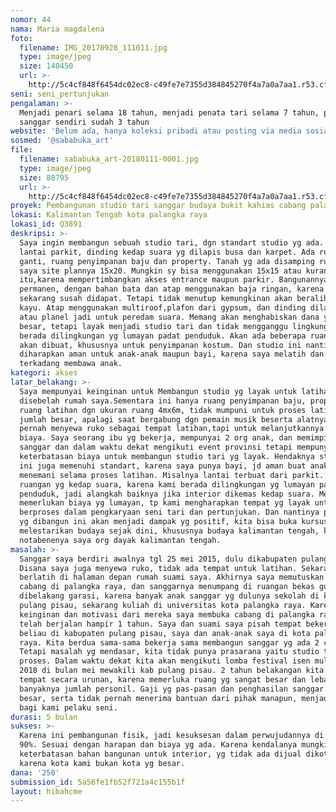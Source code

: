 ```yaml
---
nomor: 44
nama: Maria magdalena
foto:
  filename: IMG_20170928_111011.jpg
  type: image/jpeg
  size: 140450
  url: >-
    http://5c4cf848f6454dc02ec8-c49fe7e7355d384845270f4a7a0a7aa1.r53.cf2.rackcdn.com/e1480cf8-fc68-446f-a606-80955e8362c7/IMG_20170928_111011.jpg
seni: seni_pertunjukan
pengalaman: >-
  Menjadi penari selama 18 tahun, menjadi penata tari selama 7 tahun, punya
  sanggar sendiri sudah 3 tahun 
website: 'Belum ada, hanya koleksi pribadi atau posting via media sosial'
sosmed: '@sababuka_art'
file:
  filename: sababuka_art-20180111-0001.jpg
  type: image/jpeg
  size: 88795
  url: >-
    http://5c4cf848f6454dc02ec8-c49fe7e7355d384845270f4a7a0a7aa1.r53.cf2.rackcdn.com/21aaf4ab-56fc-453b-91a2-60b56dc0744c/sababuka_art-20180111-0001.jpg
proyek: Pembangunan studio tari sanggar budaya bukit kahias cabang palangka raya
lokasi: Kalimantan Tengah kota palangka raya
lokasi_id: Q3891
deskripsi: >-
  Saya ingin membangun sebuah studio tari, dgn standart studio yg ada. Misalnya
  lantai parkit, dinding kedap suara yg dilapis busa dan karpet. Ada ruang
  ganti, ruang penyimpanan baju dan property. Tanah yg ada disamping rumah ibu
  saya site plannya 15x20. Mungkin sy bisa menggunakan 15x15 atau kurang dari
  itu,karena mempertimbangkan akses entrance maupun parkir. Bangunannya
  permanen, dengan bahan bata dan atap menggunakan baja ringan, karena kayu
  sekarang susah didapat. Tetapi tidak menutup kemungkinan akan beralih kebahan
  kayu. Atap menggunakan multiroof,plafon dari gypsum, dan dinding dilapisi busa
  atau planel jadi untuk peredam suara. Memang akan menghabiskan dana yg cukup
  besar, tetapi layak menjadi studio tari dan tidak mengganggu lingkungan,karena
  berada dilingkungan yg lumayan padat penduduk. Akan ada beberapa ruangan yang
  akan dibuat, khususnya untuk penyimpanan kostum. Dan studio ini nantinya
  diharapkan aman untuk anak-anak maupun bayi, karena saya melatih dan berkarya
  terkadang membawa anak.
kategori: akses
latar_belakang: >-
  Saya mempunyai keinginan untuk Membangun studio yg layak untuk latihan
  disebelah rumah saya.Sementara ini hanya ruang penyimpanan baju, properti dan
  ruang latihan dgn ukuran ruang 4mx6m, tidak mumpuni untuk proses latihan dalam
  jumlah besar, apalagi saat bergabung dgn pemain musik beserta alatnya. Dulu
  pernah menyewa ruko sebagai tempat latihan,tapi untuk melanjutkannya tidak ada
  biaya. Saya seorang ibu yg bekerja, mempunyai 2 org anak, dan memimpin sebuah
  sanggar dan dalam waktu dekat mengikuti event provinsi tetapi mempunyai
  keterbatasan biaya untuk membangun studio tari yg layak. Hendaknya studio tari
  ini juga memenuhi standart, karena saya punya bayi, jd aman buat anak saya
  menemani selama proses latihan. Misalnya lantai terbuat dari parkit. Serta
  ruangan yg kedap suara, karena kami berada dilingkungan yg lumayan padat
  penduduk, jadi alangkah baiknya jika interior dikemas kedap suara. Memang
  memerlukan biaya yg lumayan, tp kami mengharapkan tempat yg layak untuk
  berproses dalam pengkaryaan seni tari dan pertunjukan. Dan nantinya prasarana
  yg dibangun ini akan menjadi dampak yg positif, kita bisa buka kursus, untuk
  melestarikan budaya sejak dini, khususnya budaya kalimantan tengah, karena
  notabenenya saya org dayak kalimantan tengah.
masalah: >-
  Sanggar saya berdiri awalnya tgl 25 mei 2015, dulu dikabupaten pulang pisau.
  Disana saya juga menyewa ruko, tidak ada tempat untuk latihan. Sekarang masih
  berlatih di halaman depan rumah suami saya. Akhirnya saya memutuskan membuka
  cabang di palangka raya, dan sanggarnya menumpang di ruangan bekas gudang
  dibelakang garasi, karena banyak anak sanggar yg dulunya sekolah di kabupaten
  pulang pisau, sekarang kuliah di universitas kota palangka raya. Karena
  keinginan dan motivasi dari mereka saya membuka cabang di palangka raya dan
  telah berjalan hampir 1 tahun. Saya dan suami saya pisah tempat bekerja,
  beliau di kabupaten pulang pisau, saya dan anak-anak saya di kota palangka
  raya. Kita berdua sama-sama bekerja sama membangun sanggar yg ada 2 cabang.
  Tetapi masalah yg mendasar, kita tidak punya prasarana yaitu studio tari untuk
  proses. Dalam waktu dekat kita akan mengikuti lomba festival isen mulang thn
  2018 di bulan mei mewakili kab pulang pisau. 2 tahun belakangan kita menyewa
  tempat secara urunan, karena memerluka ruang yg sangat besar dan lebar karena
  banyaknya jumlah personil. Gaji yg pas-pasan dan penghasilan sanggar yg tidak
  besar, serta tidak pernah menerima bantuan dari pihak manapun, menjadi kendala
  bagi kami pelaku seni.
durasi: 5 bulan
sukses: >-
  Karena ini pembangunan fisik, jadi kesuksesan dalam perwujudannya di pastikan
  90%. Sesuai dengan harapan dan biaya yg ada. Karena kendalanya mungkin
  keterbatasan bahan bangunan untuk interior, yg tidak ada dijual dikota kami,
  karena kota kami bukan kota yg besar. 
dana: '250'
submission_id: 5a56fe1fb52f721a4c155b1f
layout: hibahcme
---
```

